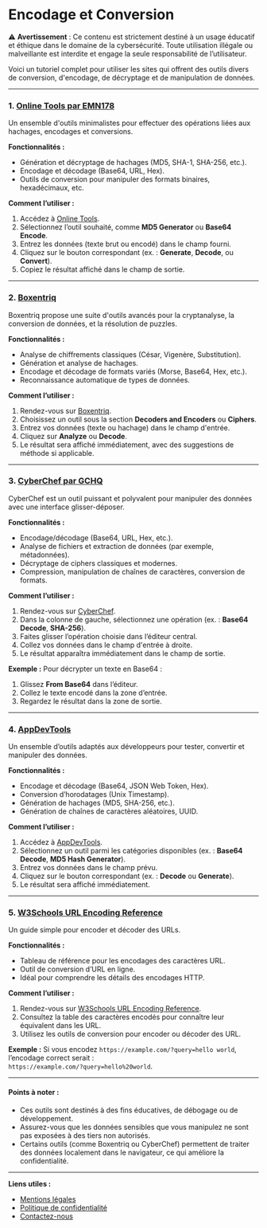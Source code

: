 # Encodage et Conversion

⚠️ **Avertissement** : Ce contenu est strictement destiné à un usage éducatif et éthique dans le domaine de la cybersécurité. Toute utilisation illégale ou malveillante est interdite et engage la seule responsabilité de l’utilisateur.

Voici un tutoriel complet pour utiliser les sites qui offrent des outils divers de conversion, d'encodage, de décryptage et de manipulation de données.

***

### 1. [**Online Tools par EMN178**](https://emn178.github.io/online-tools/)

Un ensemble d'outils minimalistes pour effectuer des opérations liées aux hachages, encodages et conversions.

**Fonctionnalités :**

* Génération et décryptage de hachages (MD5, SHA-1, SHA-256, etc.).
* Encodage et décodage (Base64, URL, Hex).
* Outils de conversion pour manipuler des formats binaires, hexadécimaux, etc.

**Comment l’utiliser :**

1. Accédez à [Online Tools](https://emn178.github.io/online-tools/).
2. Sélectionnez l’outil souhaité, comme **MD5 Generator** ou **Base64 Encode**.
3. Entrez les données (texte brut ou encodé) dans le champ fourni.
4. Cliquez sur le bouton correspondant (ex. : **Generate**, **Decode**, ou **Convert**).
5. Copiez le résultat affiché dans le champ de sortie.

***

### 2. [**Boxentriq**](https://www.boxentriq.com/)

Boxentriq propose une suite d'outils avancés pour la cryptanalyse, la conversion de données, et la résolution de puzzles.

**Fonctionnalités :**

* Analyse de chiffrements classiques (César, Vigenère, Substitution).
* Génération et analyse de hachages.
* Encodage et décodage de formats variés (Morse, Base64, Hex, etc.).
* Reconnaissance automatique de types de données.

**Comment l’utiliser :**

1. Rendez-vous sur [Boxentriq](https://www.boxentriq.com/).
2. Choisissez un outil sous la section **Decoders and Encoders** ou **Ciphers**.
3. Entrez vos données (texte ou hachage) dans le champ d'entrée.
4. Cliquez sur **Analyze** ou **Decode**.
5. Le résultat sera affiché immédiatement, avec des suggestions de méthode si applicable.

***

### 3. [**CyberChef par GCHQ**](https://gchq.github.io/CyberChef/)

CyberChef est un outil puissant et polyvalent pour manipuler des données avec une interface glisser-déposer.

**Fonctionnalités :**

* Encodage/décodage (Base64, URL, Hex, etc.).
* Analyse de fichiers et extraction de données (par exemple, métadonnées).
* Décryptage de ciphers classiques et modernes.
* Compression, manipulation de chaînes de caractères, conversion de formats.

**Comment l’utiliser :**

1. Rendez-vous sur [CyberChef](https://gchq.github.io/CyberChef/).
2. Dans la colonne de gauche, sélectionnez une opération (ex. : **Base64 Decode**, **SHA-256**).
3. Faites glisser l’opération choisie dans l’éditeur central.
4. Collez vos données dans le champ d'entrée à droite.
5. Le résultat apparaîtra immédiatement dans le champ de sortie.

**Exemple :** Pour décrypter un texte en Base64 :

1. Glissez **From Base64** dans l’éditeur.
2. Collez le texte encodé dans la zone d’entrée.
3. Regardez le résultat dans la zone de sortie.

***

### 4. [**AppDevTools**](https://appdevtools.com/)

Un ensemble d’outils adaptés aux développeurs pour tester, convertir et manipuler des données.

**Fonctionnalités :**

* Encodage et décodage (Base64, JSON Web Token, Hex).
* Conversion d’horodatages (Unix Timestamp).
* Génération de hachages (MD5, SHA-256, etc.).
* Génération de chaînes de caractères aléatoires, UUID.

**Comment l’utiliser :**

1. Accédez à [AppDevTools](https://appdevtools.com/).
2. Sélectionnez un outil parmi les catégories disponibles (ex. : **Base64 Decode**, **MD5 Hash Generator**).
3. Entrez vos données dans le champ prévu.
4. Cliquez sur le bouton correspondant (ex. : **Decode** ou **Generate**).
5. Le résultat sera affiché immédiatement.

***

### 5. [**W3Schools URL Encoding Reference**](https://www.w3schools.com/tags/ref_urlencode.ASP)

Un guide simple pour encoder et décoder des URLs.

**Fonctionnalités :**

* Tableau de référence pour les encodages des caractères URL.
* Outil de conversion d’URL en ligne.
* Idéal pour comprendre les détails des encodages HTTP.

**Comment l’utiliser :**

1. Rendez-vous sur [W3Schools URL Encoding Reference](https://www.w3schools.com/tags/ref_urlencode.ASP).
2. Consultez la table des caractères encodés pour connaître leur équivalent dans les URL.
3. Utilisez les outils de conversion pour encoder ou décoder des URL.

**Exemple :** Si vous encodez `https://example.com/?query=hello world`, l’encodage correct serait :\
`https://example.com/?query=hello%20world`.

***

#### Points à noter :

* Ces outils sont destinés à des fins éducatives, de débogage ou de développement.
* Assurez-vous que les données sensibles que vous manipulez ne sont pas exposées à des tiers non autorisés.
* Certains outils (comme Boxentriq ou CyberChef) permettent de traiter des données localement dans le navigateur, ce qui améliore la confidentialité.

***

**Liens utiles :**

* [Mentions légales](https://dika-1.gitbook.io/road-to-hacker/mentions-legales)
* [Politique de confidentialité](https://dika-1.gitbook.io/road-to-hacker/politique-de-confidentialite)
* [Contactez-nous](mailto:dika-road-to-hacker@protonmail.com)
